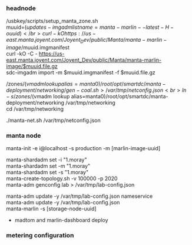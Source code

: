 ### headnode
/usbkey/scripts/setup_manta_zone.sh</br>
muuid=$(updates-imgadm list name=manta-marlin --latest -H -o uuid)</br>
curl -kO https://us-east.manta.joyent.com/Joyent_Dev/public/Manta/manta-marlin-image/$muuid.imgmanifest<br>
curl -kO -C - https://us-east.manta.joyent.com/Joyent_Dev/public/Manta/manta-marlin-image/$muuid.file.gz<br>
sdc-imgadm import -m $muuid.imgmanifest -f $muuid.file.gz<br>

/zones/$(vmadm lookup alias=manta0)/root/opt/smartdc/manta-deployment/networking/gen-coal.sh > /var/tmp/netconfig.json<br>
ln -s /zones/$(vmadm lookup alias=manta0)/root/opt/smartdc/manta-deployment/networking /var/tmp/networking<br>
cd /var/tmp/networking<br>

./manta-net.sh /var/tmp/netconfig.json<br>


### manta node
manta-init -e i@localhost -s production -m [marlin-image-uuid]<br>

manta-shardadm set -i "1.moray"<br>
manta-shardadm set -m "1.moray"<br>
manta-shardadm set -s "1.moray"<br>
manta-create-topology.sh -v 100000 -p 2020<br>
manta-adm genconfig lab > /var/tmp/lab-config.json<br>

manta-adm update -y /var/tmp/lab-config.json nameservice <br>
manta-adm update -y /var/tmp/lab-config.json <br>
manta-marlin -s [storage-node-uuid]
- madtom and marlin-dashboard deploy

### metering configuration
